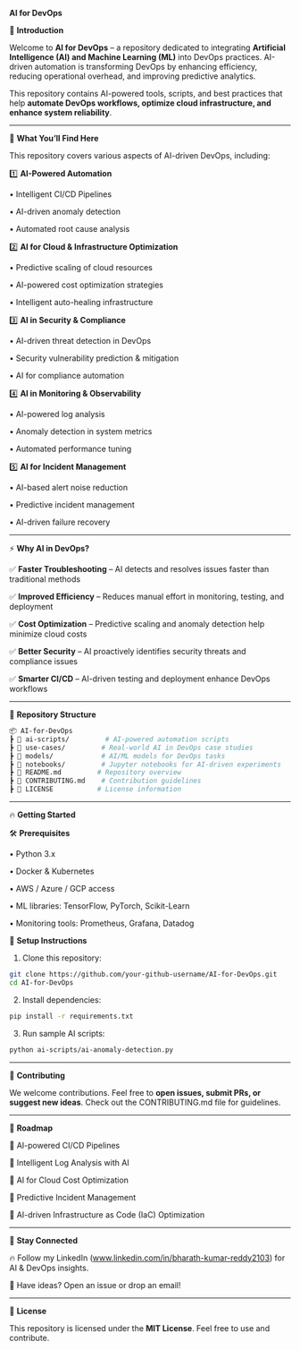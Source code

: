 **AI for DevOps**

🚀 **Introduction**

Welcome to **AI for DevOps** – a repository dedicated to integrating **Artificial Intelligence (AI) and Machine Learning (ML)** into DevOps practices. AI-driven automation is transforming DevOps by enhancing efficiency, reducing operational overhead, and improving predictive analytics.

This repository contains AI-powered tools, scripts, and best practices that help **automate DevOps workflows, optimize cloud infrastructure, and enhance system reliability**.

---

📌 **What You’ll Find Here**

This repository covers various aspects of AI-driven DevOps, including:

1️⃣ **AI-Powered Automation**

•	Intelligent CI/CD Pipelines

•	AI-driven anomaly detection

•	Automated root cause analysis

2️⃣ **AI for Cloud & Infrastructure Optimization**

•	Predictive scaling of cloud resources

•	AI-powered cost optimization strategies

•	Intelligent auto-healing infrastructure

3️⃣ **AI in Security & Compliance**

•	AI-driven threat detection in DevOps

•	Security vulnerability prediction & mitigation

•	AI for compliance automation

4️⃣ **AI in Monitoring & Observability**

•	AI-powered log analysis

•	Anomaly detection in system metrics

•	Automated performance tuning

5️⃣ **AI for Incident Management**

•	AI-based alert noise reduction

•	Predictive incident management

•	AI-driven failure recovery

---

 ⚡ **Why AI in DevOps?**
 
✅ **Faster Troubleshooting** – AI detects and resolves issues faster than traditional methods

✅ **Improved Efficiency** – Reduces manual effort in monitoring, testing, and deployment

✅ **Cost Optimization** – Predictive scaling and anomaly detection help minimize cloud costs

✅ **Better Security** – AI proactively identifies security threats and compliance issues

✅ **Smarter CI/CD** – AI-driven testing and deployment enhance DevOps workflows

---

 📂 **Repository Structure**

 ```sh
 📦 AI-for-DevOps  
 ┣ 📂 ai-scripts/         # AI-powered automation scripts  
 ┣ 📂 use-cases/         # Real-world AI in DevOps case studies  
 ┣ 📂 models/            # AI/ML models for DevOps tasks  
 ┣ 📂 notebooks/         # Jupyter notebooks for AI-driven experiments  
 ┣ 📜 README.md         # Repository overview  
 ┣ 📜 CONTRIBUTING.md    # Contribution guidelines  
 ┣ 📜 LICENSE           # License information  
```

---

🔥 **Getting Started**

🛠 **Prerequisites**

•	Python 3.x

•	Docker & Kubernetes

•	AWS / Azure / GCP access

•	ML libraries: TensorFlow, PyTorch, Scikit-Learn

•	Monitoring tools: Prometheus, Grafana, Datadog

📌 **Setup Instructions**

1.	Clone this repository:

```sh
git clone https://github.com/your-github-username/AI-for-DevOps.git
cd AI-for-DevOps
```

2.	Install dependencies:

```sh
pip install -r requirements.txt
```

3. Run sample AI scripts:

```sh
python ai-scripts/ai-anomaly-detection.py
```

---

🤝 **Contributing**

We welcome contributions. Feel free to **open issues, submit PRs, or suggest new ideas**. Check out the CONTRIBUTING.md file for guidelines.

---

🎯 **Roadmap**

🔹 AI-powered CI/CD Pipelines

🔹 Intelligent Log Analysis with AI

🔹 AI for Cloud Cost Optimization

🔹 Predictive Incident Management

🔹 AI-driven Infrastructure as Code (IaC) Optimization

---

📢 **Stay Connected**

🔥 Follow my LinkedIn (www.linkedin.com/in/bharath-kumar-reddy2103) for AI & DevOps insights.

📧 Have ideas? Open an issue or drop an email!

---

📜 **License**

This repository is licensed under the **MIT License**. Feel free to use and contribute.
